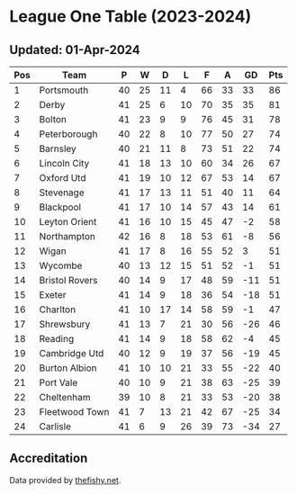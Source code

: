 # League One Table (2023-2024)
## Updated: 01-Apr-2024

| Pos | Team | P | W | D | L | F | A | GD | Pts |
| --- | --- | --- | --- | --- | --- | --- | --- | --- | --- |
| 1 | Portsmouth | 40 | 25 | 11 | 4 | 66 | 33 | 33 | 86 |
| 2 | Derby | 41 | 25 | 6 | 10 | 70 | 35 | 35 | 81 |
| 3 | Bolton | 41 | 23 | 9 | 9 | 76 | 45 | 31 | 78 |
| 4 | Peterborough | 40 | 22 | 8 | 10 | 77 | 50 | 27 | 74 |
| 5 | Barnsley | 40 | 21 | 11 | 8 | 73 | 51 | 22 | 74 |
| 6 | Lincoln City | 41 | 18 | 13 | 10 | 60 | 34 | 26 | 67 |
| 7 | Oxford Utd | 41 | 19 | 10 | 12 | 67 | 53 | 14 | 67 |
| 8 | Stevenage | 41 | 17 | 13 | 11 | 51 | 40 | 11 | 64 |
| 9 | Blackpool | 41 | 17 | 10 | 14 | 57 | 43 | 14 | 61 |
| 10 | Leyton Orient | 41 | 16 | 10 | 15 | 45 | 47 | -2 | 58 |
| 11 | Northampton | 42 | 16 | 8 | 18 | 53 | 61 | -8 | 56 |
| 12 | Wigan | 41 | 17 | 8 | 16 | 55 | 52 | 3 | 51 |
| 13 | Wycombe | 40 | 13 | 12 | 15 | 51 | 52 | -1 | 51 |
| 14 | Bristol Rovers | 40 | 14 | 9 | 17 | 48 | 59 | -11 | 51 |
| 15 | Exeter | 41 | 14 | 9 | 18 | 36 | 54 | -18 | 51 |
| 16 | Charlton | 41 | 10 | 17 | 14 | 58 | 59 | -1 | 47 |
| 17 | Shrewsbury | 41 | 13 | 7 | 21 | 30 | 56 | -26 | 46 |
| 18 | Reading | 41 | 14 | 9 | 18 | 58 | 62 | -4 | 45 |
| 19 | Cambridge Utd | 40 | 12 | 9 | 19 | 37 | 56 | -19 | 45 |
| 20 | Burton Albion | 41 | 10 | 10 | 21 | 33 | 55 | -22 | 40 |
| 21 | Port Vale | 40 | 10 | 9 | 21 | 38 | 63 | -25 | 39 |
| 22 | Cheltenham | 39 | 10 | 8 | 21 | 33 | 53 | -20 | 38 |
| 23 | Fleetwood Town | 41 | 7 | 13 | 21 | 42 | 67 | -25 | 34 |
| 24 | Carlisle | 41 | 6 | 9 | 26 | 39 | 73 | -34 | 27 |

## Accreditation 

Data provided by [thefishy.net](https://www.thefishy.net/).